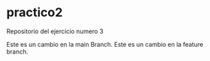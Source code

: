 # practico2
Repositorio del ejercicio numero 3


Este es un cambio en la main Branch.
Este es un cambio en la feature branch.

